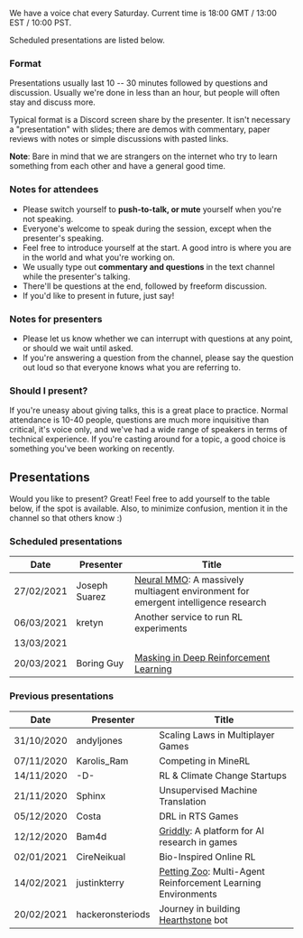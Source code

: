 We have a voice chat every Saturday. Current time is 18:00 GMT / 13:00 EST / 10:00 PST.

Scheduled presentations are listed below.

### Format
Presentations usually last 10 -- 30 minutes followed by questions and discussion. Usually we're done in less than an hour, but people will often stay and discuss more.

Typical format is a Discord screen share by the presenter. It isn't necessary a "presentation" with slides; there are demos with commentary, paper reviews with notes or simple discussions with pasted links.

**Note**: Bare in mind that we are strangers on the internet who try to learn something from each other and have a general good time.

### Notes for attendees

 * Please switch yourself to **push-to-talk, or mute** yourself when you're not speaking.
 * Everyone's welcome to speak during the session, except when the presenter's speaking. 
 * Feel free to introduce yourself at the start. A good intro is where you are in the world and what you're working on. 
 * We usually type out **commentary and questions** in the text channel while the presenter's talking.
 * There'll be questions at the end, followed by freeform discussion.
 * If you'd like to present in future, just say!

### Notes for presenters

* Please let us know whether we can interrupt with questions at any point, or should we wait until asked.
* If you're answering a question from the channel, please say the question out loud so that everyone knows what you are referring to.

### Should I present?

If you're uneasy about giving talks, this is a great place to practice. Normal attendance is 10-40 people, questions are much more inquisitive than critical, it's voice only, and we've had a wide range of speakers in terms of technical experience. If you're casting around for a topic, a good choice is something you've been working on recently.

## Presentations

Would you like to present? Great! Feel free to add yourself to the table below, if the spot is available. Also, to minimize confusion, mention it in the channel so that others know :)

### Scheduled presentations

| Date | Presenter | Title |
|------|-----------|-------|
| 27/02/2021 | Joseph Suarez | [Neural MMO](https://jsuarez5341.github.io/): A massively multiagent environment for emergent intelligence research |
| 06/03/2021 | kretyn | Another service to run RL experiments |
| 13/03/2021 | | |
| 20/03/2021 | Boring Guy | [Masking in Deep Reinforcement Learning](https://boring-guy.sh/posts/masking-rl/) |

### Previous presentations
| Date | Presenter | Title |
|------|-----------|-------|
|31/10/2020| andyljones | Scaling Laws in Multiplayer Games |
|07/11/2020| Karolis_Ram | Competing in MineRL |
|14/11/2020| -D- | RL & Climate Change Startups |
|21/11/2020| Sphinx | Unsupervised Machine Translation |
|05/12/2020| Costa | DRL in RTS Games |
|12/12/2020| Bam4d | [Griddly](https://griddly.readthedocs.io/en/latest/): A platform for AI research in games |
|02/01/2021| CireNeikual | Bio-Inspired Online RL |
|14/02/2021| justinkterry | [Petting Zoo](https://www.pettingzoo.ml/): Multi-Agent Reinforcement Learning Environments|
|20/02/2021| hackeronsteriods | Journey in building [Hearthstone](https://playhearthstone.com/) bot |